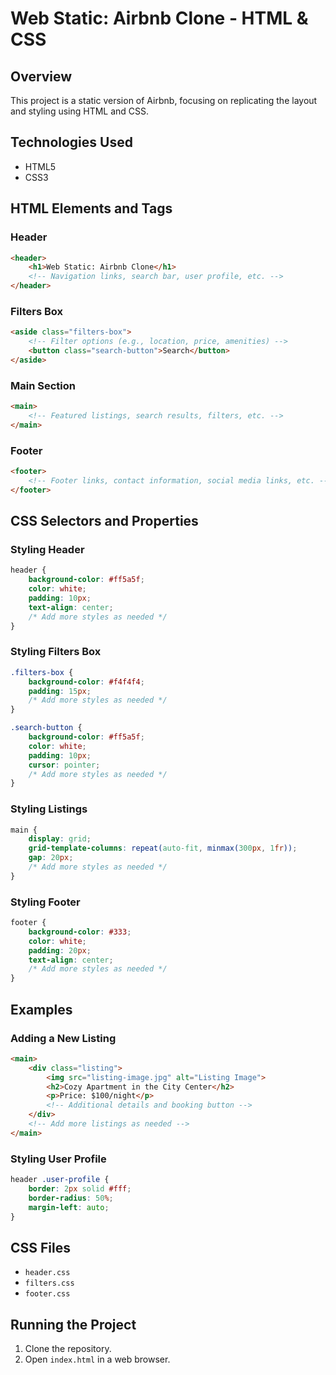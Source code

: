 # Web Static: Airbnb Clone - HTML & CSS

## Overview

This project is a static version of Airbnb, focusing on replicating the layout and styling using HTML and CSS.

## Technologies Used

- HTML5
- CSS3

## HTML Elements and Tags

### Header

```html
<header>
    <h1>Web Static: Airbnb Clone</h1>
    <!-- Navigation links, search bar, user profile, etc. -->
</header>
```

### Filters Box

```html
<aside class="filters-box">
    <!-- Filter options (e.g., location, price, amenities) -->
    <button class="search-button">Search</button>
</aside>
```

### Main Section

```html
<main>
    <!-- Featured listings, search results, filters, etc. -->
</main>
```

### Footer

```html
<footer>
    <!-- Footer links, contact information, social media links, etc. -->
</footer>
```

## CSS Selectors and Properties

### Styling Header

```css
header {
    background-color: #ff5a5f;
    color: white;
    padding: 10px;
    text-align: center;
    /* Add more styles as needed */
}
```

### Styling Filters Box

```css
.filters-box {
    background-color: #f4f4f4;
    padding: 15px;
    /* Add more styles as needed */
}

.search-button {
    background-color: #ff5a5f;
    color: white;
    padding: 10px;
    cursor: pointer;
    /* Add more styles as needed */
}
```

### Styling Listings

```css
main {
    display: grid;
    grid-template-columns: repeat(auto-fit, minmax(300px, 1fr));
    gap: 20px;
    /* Add more styles as needed */
}
```

### Styling Footer

```css
footer {
    background-color: #333;
    color: white;
    padding: 20px;
    text-align: center;
    /* Add more styles as needed */
}
```

## Examples

### Adding a New Listing

```html
<main>
    <div class="listing">
        <img src="listing-image.jpg" alt="Listing Image">
        <h2>Cozy Apartment in the City Center</h2>
        <p>Price: $100/night</p>
        <!-- Additional details and booking button -->
    </div>
    <!-- Add more listings as needed -->
</main>
```

### Styling User Profile

```css
header .user-profile {
    border: 2px solid #fff;
    border-radius: 50%;
    margin-left: auto;
}
```

## CSS Files

- `header.css`
- `filters.css`
- `footer.css`

## Running the Project

1. Clone the repository.
2. Open `index.html` in a web browser.

